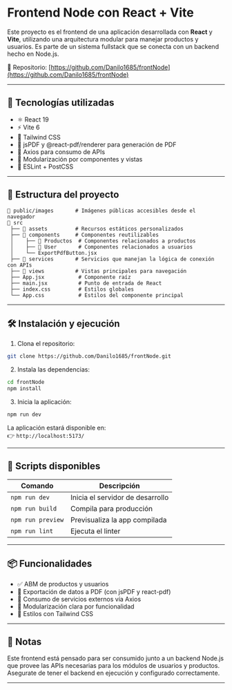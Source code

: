 # Frontend Node con React + Vite

Este proyecto es el frontend de una aplicación desarrollada con **React** y **Vite**, utilizando una arquitectura modular para manejar productos y usuarios. Es parte de un sistema fullstack que se conecta con un backend hecho en Node.js.

🔗 Repositorio: [https://github.com/Danilo1685/frontNode](https://github.com/Danilo1685/frontNode)

---

## 🚀 Tecnologías utilizadas

- ⚛️ React 19
- ⚡ Vite 6
- 🎨 Tailwind CSS
- 📄 jsPDF y @react-pdf/renderer para generación de PDF
- 📡 Axios para consumo de APIs
- 🧰 Modularización por componentes y vistas
- 🔧 ESLint + PostCSS

---

## 📁 Estructura del proyecto

```
📁 public/images       # Imágenes públicas accesibles desde el navegador
📁 src
 ├── 📁 assets         # Recursos estáticos personalizados
 ├── 📁 components     # Componentes reutilizables
 │    ├── 📁 Productos  # Componentes relacionados a productos
 │    ├── 📁 User       # Componentes relacionados a usuarios
 │    └── ExportPdfButton.jsx
 ├── 📁 services       # Servicios que manejan la lógica de conexión con APIs
 ├── 📁 views          # Vistas principales para navegación
 ├── App.jsx           # Componente raíz
 ├── main.jsx          # Punto de entrada de React
 ├── index.css         # Estilos globales
 └── App.css           # Estilos del componente principal
```

---

## 🛠 Instalación y ejecución

1. Clona el repositorio:

```bash
git clone https://github.com/Danilo1685/frontNode.git
```

2. Instala las dependencias:

```bash
cd frontNode
npm install
```

3. Inicia la aplicación:

```bash
npm run dev
```

La aplicación estará disponible en:  
👉 `http://localhost:5173/`

---

## 📜 Scripts disponibles

| Comando         | Descripción                            |
|----------------|----------------------------------------|
| `npm run dev`  | Inicia el servidor de desarrollo       |
| `npm run build`| Compila para producción                |
| `npm run preview` | Previsualiza la app compilada       |
| `npm run lint` | Ejecuta el linter                      |

---

## 📦 Funcionalidades

- ✅ ABM de productos y usuarios
- 📄 Exportación de datos a PDF (con jsPDF y react-pdf)
- 🔗 Consumo de servicios externos vía Axios
- 🧩 Modularización clara por funcionalidad
- 🎨 Estilos con Tailwind CSS

---

## 📌 Notas

Este frontend está pensado para ser consumido junto a un backend Node.js que provee las APIs necesarias para los módulos de usuarios y productos. Asegurate de tener el backend en ejecución y configurado correctamente.

---

